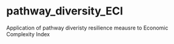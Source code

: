 # pathway_diversity_ECI

Application of pathway diveristy resilience meausre to Economic Complexity Index